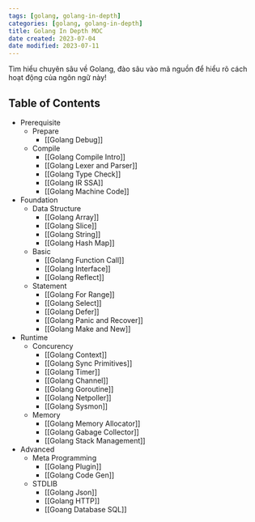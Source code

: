 ```yaml
---
tags: [golang, golang-in-depth]
categories: [golang, golang-in-depth]
title: Golang In Depth MOC
date created: 2023-07-04
date modified: 2023-07-11
---
```


 Tìm hiểu chuyên sâu về Golang, đào sâu vào mã nguồn để hiểu rõ cách hoạt động của ngôn ngữ này!

## Table of Contents

- Prerequisite
	- Prepare
		- [[Golang Debug]]
	- Compile
		- [[Golang Compile Intro]]
		- [[Golang Lexer and Parser]]
		- [[Golang Type Check]]
		- [[Golang IR SSA]]
		- [[Golang Machine Code]]
- Foundation
	- Data Structure
		- [[Golang Array]]
		- [[Golang Slice]]
		- [[Golang String]]
		- [[Golang Hash Map]]
	- Basic
		- [[Golang Function Call]]
		- [[Golang Interface]]
		- [[Golang Reflect]]
	- Statement
		- [[Golang For Range]]
		- [[Golang Select]]
		- [[Golang Defer]]
		- [[Golang Panic and Recover]]
		- [[Golang Make and New]]
- Runtime
	- Concurency
		- [[Golang Context]]
		- [[Golang Sync Primitives]]
		- [[Golang Timer]]
		- [[Golang Channel]]
		- [[Golang Goroutine]]
		- [[Golang Netpoller]]
		- [[Golang Sysmon]]
	- Memory
		- [[Golang Memory Allocator]]
		- [[Golang Gabage Collector]]
		- [[Golang Stack Management]]
- Advanced
	- Meta Programming
		- [[Golang Plugin]]
		- [[Golang Code Gen]]
	- STDLIB
		- [[Golang Json]]
		- [[Golang HTTP]]
		- [[Goang Database SQL]]
